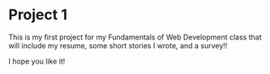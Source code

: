 # Project 1
This is my first project for my Fundamentals of Web Development class that will include my resume, some short stories I wrote, and a survey!!

I hope you like it!

